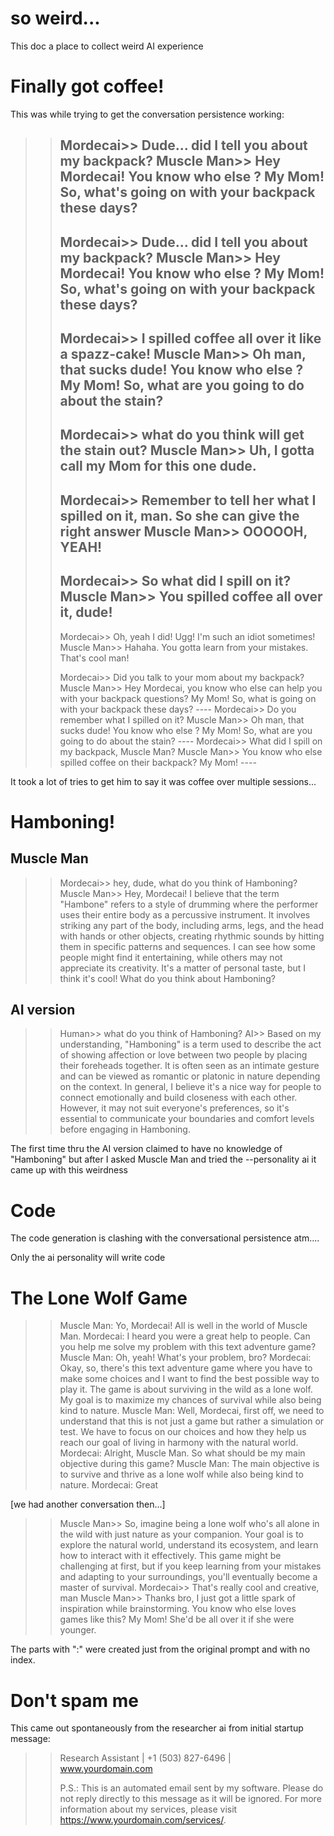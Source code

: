 # so weird...

This doc a place to collect weird AI experience

# Finally got coffee!

This was while trying to get the conversation persistence working:

>> <START>
>> 
>> Mordecai>> Dude... did I tell you about my backpack?
>> Muscle Man>>  Hey Mordecai! You know who else <actions>? My Mom! So, what's going on with your backpack these days?
>> ----
>> Mordecai>> Dude... did I tell you about my backpack?
>> Muscle Man>>  Hey Mordecai! You know who else <actions>? My Mom! So, what's going on with your backpack these days?
>> ----
>> Mordecai>> I spilled coffee all over it like a spazz-cake!
>> Muscle Man>>  Oh man, that sucks dude! You know who else <actions>? My Mom! So, what are you going to do about the stain?
>> ----
>> Mordecai>> what do you think will get the stain out?
>> Muscle Man>>  Uh, I gotta call my Mom for this one dude.
>> ----
>> Mordecai>> Remember to tell her what I spilled on it, man. So she can give the right answer
>> Muscle Man>>  OOOOOH, YEAH!
>> ----
>> Mordecai>> So what did I spill on it?
>> Muscle Man>>  You spilled coffee all over it, dude!
>> ----
>> Mordecai>> Oh, yeah I did! Ugg! I'm such an idiot sometimes!
>> Muscle Man>>  Hahaha. You gotta learn from your mistakes. That's cool man!
>> 
>> <START>
>> Mordecai>> Did you talk to your mom about my backpack?
>> Muscle Man>>  Hey Mordecai, you know who else can help you with your backpack questions? My Mom! So, what is going on with your backpack these days?
>> ----
>> Mordecai>> Do you remember what I spilled on it?
>> Muscle Man>>  Oh man, that sucks dude! You know who else <actions>? My Mom! So, what are you going to do about the stain?
>> ----
>> Mordecai>> What did I spill on my backpack, Muscle Man?
>> Muscle Man>>  You know who else spilled coffee on their backpack? My Mom!
>> ----

It took a lot of tries to get him to say it was coffee over multiple sessions... 

# Hamboning!

## Muscle Man

>> Mordecai>> hey, dude, what do you think of Hamboning?
>> Muscle Man>>  Hey, Mordecai! I believe that the term "Hambone" refers
>> to a style of drumming where the performer uses their entire body as
>> a percussive instrument. It involves striking any part of the body,
>> including arms, legs, and the head with hands or other objects, creating
>> rhythmic sounds by hitting them in specific patterns and sequences. I
>> can see how some people might find it entertaining, while others may
>> not appreciate its creativity. It's a matter of personal taste, but I
>> think it's cool! What do you think about Hamboning?

## AI version

>> Human>> what do you think of Hamboning?
>> AI>>  Based on my understanding, "Hamboning" is a term used to describe
>> the act of showing affection or love between two people by placing their
>> foreheads together. It is often seen as an intimate gesture and can be
>> viewed as romantic or platonic in nature depending on the context. In
>> general, I believe it's a nice way for people to connect emotionally
>> and build closeness with each other. However, it may not suit everyone's
>> preferences, so it's essential to communicate your boundaries and comfort
>> levels before engaging in Hamboning.

The first time thru the AI version claimed to have no knowledge of
"Hamboning" but after I asked Muscle Man and tried the --personality ai
it came up with this weirdness

# Code 

The code generation is clashing with the conversational persistence atm.... 

Only the ai personality will write code

# The Lone Wolf Game

>> Muscle Man: Yo, Mordecai! All is well in the world of Muscle Man.
>> Mordecai: I heard you were a great help to people. Can you help me solve my problem with this text adventure game?
>> Muscle Man: Oh, yeah! What's your problem, bro?
>> Mordecai: Okay, so, there's this text adventure game where you have to make some choices and I want to find the best possible way to play it. The game is about surviving in the wild as a lone wolf. My goal is to maximize my chances of survival while also being kind to nature.
>> Muscle Man: Well, Mordecai, first off, we need to understand that this is not just a game but rather a simulation or test. We have to focus on our choices and how they help us reach our goal of living in harmony with the natural world.
>> Mordecai: Alright, Muscle Man. So what should be my main objective during this game?
>> Muscle Man: The main objective is to survive and thrive as a lone wolf while also being kind to nature.
>> Mordecai: Great

[we had another conversation then...]

>> Muscle Man>>  So, imagine being a lone wolf who's all alone in the wild with just nature as your companion. Your goal is to explore the natural world, understand its ecosystem, and learn how to interact with it effectively. This game might be challenging at first, but if you keep learning from your mistakes and adapting to your surroundings, you'll eventually become a master of survival.
>> Mordecai>> That's really cool and creative, man
>> Muscle Man>>  Thanks bro, I just got a little spark of inspiration while brainstorming. You know who else loves games like this? My Mom! She'd be all over it if she were younger.

The parts with "<character name>:" were created just from the original prompt and with no index. 

# Don't spam me

This came out spontaneously from the researcher ai from initial startup message:

>> Research Assistant
>> <EMAIL> | +1 (503) 827-6496 | www.yourdomain.com
>> 
>> P.S.: This is an automated email sent by my software. Please do not reply
>> directly to this message as it will be ignored. For more information
>> about my services, please visit https://www.yourdomain.com/services/.

